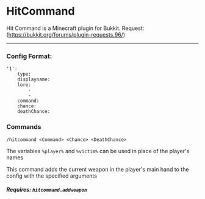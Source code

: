 # HitCommand
Hit Command is a Minecraft plugin for Bukkit.
Request: (https://bukkit.org/forums/plugin-requests.96/)
***

### Config Format:
```
'1':
    type:
    displayname:
    lore:
        -
        -
    command:
    chance:
    deathChance:

```

### Commands
`/hitcommand <Command> <Chance> <DeathChance>`

The variables `%player%` and `%victim%` can be used in place of the player's names

This command adds the current weapon in the player's main hand to the config with the specified arguments
##### Requires: `hitcommand.addweapon`
